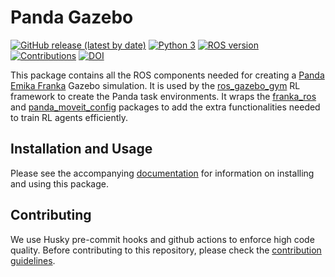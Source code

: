# Panda Gazebo

[![GitHub release (latest by date)](https://img.shields.io/github/v/release/rickstaa/panda-gazebo)](https://github.com/rickstaa/panda-gazebo/releases)
[![Python 3](https://img.shields.io/badge/Python-3.8%20%7C%203.7%20%7C%203.6-brightgreen)](https://www.python.org/)
[![ROS version](https://img.shields.io/badge/ROS%20versions-Noetic-brightgreen)](https://wiki.ros.org)
[![Contributions](https://img.shields.io/badge/contributions-welcome-brightgreen.svg)](contributing.md)
[![DOI](https://zenodo.org/badge/353980386.svg)](https://zenodo.org/badge/latestdoi/353980386)

This package contains all the ROS components needed for creating a [Panda Emika Franka](https://frankaemika.github.io/docs/)
Gazebo simulation. It is used by the [ros\_gazebo\_gym](https://github.com/rickstaa/ros-gazebo-gym)
RL framework to create the Panda task environments. It wraps the [franka\_ros](https://github.com/frankaemika/franka_ros) and [panda\_moveit\_config](https://github.com/ros-planning/panda_moveit_config) packages to add the extra functionalities needed to train RL agents efficiently.

## Installation and Usage

Please see the accompanying [documentation](https://rickstaa.dev/stable-gym) for information on installing and using this package.

## Contributing

<!--alex ignore husky-hooks-->

We use Husky pre-commit hooks and github actions to enforce high code quality. Before contributing to this repository, please check the [contribution guidelines](CONTRIBUTING.md).
